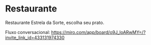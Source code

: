 # Restaurante
Restaurante Estrela da Sorte, escolha seu prato.

Fluxo conversacional:
https://miro.com/app/board/o9J_loARwMY=/?invite_link_id=433131974330
